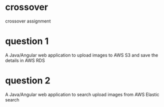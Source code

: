 # crossover
crossover assignment

# question 1
A Java/Angular web application to upload images to AWS S3 and save the details in AWS RDS

# question 2
A Java/Angular web application to search upload images from AWS Elastic search
